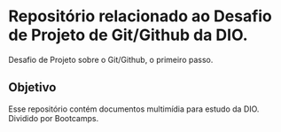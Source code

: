 # Repositório relacionado ao Desafio de Projeto de Git/Github da DIO.
Desafio de Projeto sobre o Git/Github, o primeiro passo.
## Objetivo
Esse repositório contém documentos multimídia para estudo da DIO. Dividido por Bootcamps.